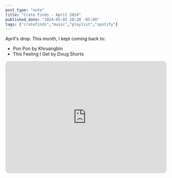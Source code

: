 ```yaml
---
post_type: "note" 
title: "Crate Finds - April 2024"
published_date: "2024-05-05 20:20 -05:00"
tags: ["cratefinds","music","playlist","spotify"]
---
```


April's drop. This month, I kept coming back to:

- Pon Pon by Khruangbin
- This Feeling I Get by Doug Shorts

<iframe style="border-radius:12px" src="https://open.spotify.com/embed/playlist/3zEdflqIMbJxAR42iZjtdy?utm_source=generator" width="100%" height="352" frameBorder="0" allowfullscreen="" allow="autoplay; clipboard-write; encrypted-media; fullscreen; picture-in-picture" loading="lazy"></iframe>